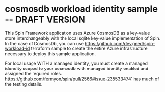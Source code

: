 # cosmosdb workload identity sample -- DRAFT VERSION

This Spin Framework application uses Azure CosmosDB as a key-value store interchangeably with the local sqlite key-value implementation of Spin. In the case of CosmosDb, you can use https://github.com/devigned/spin-workload-id terraform sample to create the entire Azure infrastructure necessary to deploy this sample application.

For local usage WITH a managed identity, you must create a managed idendity scoped to your cosmosdb with managed identity enabled and assigned the required roles. https://github.com/fermyon/spin/pull/2566#issue-2355334741 has much of the testing details. 

